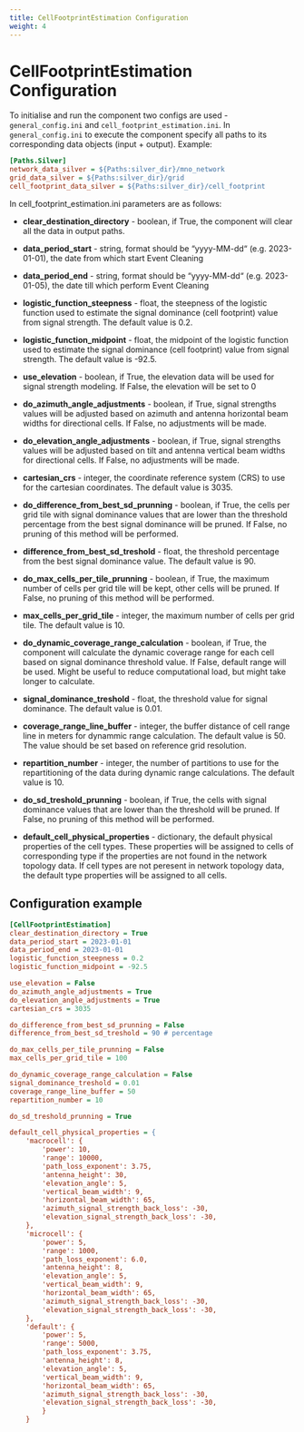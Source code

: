 ```yaml
---
title: CellFootprintEstimation Configuration
weight: 4
---
```


# CellFootprintEstimation Configuration
To initialise and run the component two configs are used - `general_config.ini` and `cell_footprint_estimation.ini`. In `general_config.ini` to execute the component specify all paths to its corresponding data objects (input + output). Example: 

```ini
[Paths.Silver]
network_data_silver = ${Paths:silver_dir}/mno_network
grid_data_silver = ${Paths:silver_dir}/grid
cell_footprint_data_silver = ${Paths:silver_dir}/cell_footprint
```

In cell_footprint_estimation.ini parameters are as follows: 

- **clear_destination_directory** - boolean, if True, the component will clear all the data in output paths.

- **data_period_start** - string, format should be “yyyy-MM-dd“ (e.g. 2023-01-01), the date from which start Event Cleaning

- **data_period_end** - string, format should be “yyyy-MM-dd“ (e.g. 2023-01-05), the date till which perform Event Cleaning

- **logistic_function_steepness** - float, the steepness of the logistic function used to estimate the signal dominance (cell footprint) value from signal strength. The default value is 0.2.

- **logistic_function_midpoint** - float, the midpoint of the logistic function used to estimate the signal dominance (cell footprint) value from signal strength. The default value is -92.5.

- **use_elevation** - boolean, if True, the elevation data will be used for signal strength modeling. If False, the elevation will be set to 0

- **do_azimuth_angle_adjustments** - boolean, if True, signal strengths values will be adjusted based on azimuth and antenna horizontal beam widths for directional cells. If False, no adjustments will be made.

- **do_elevation_angle_adjustments** - boolean, if True, signal strengths values will be adjusted based on tilt and antenna vertical beam widths for directional cells. If False, no adjustments will be made.

- **cartesian_crs** - integer, the coordinate reference system (CRS) to use for the cartesian coordinates. The default value is 3035.

- **do_difference_from_best_sd_prunning** - boolean, if True, the cells per grid tile with signal dominance values that are lower than the threshold percentage from the best signal dominance will be pruned. If False, no pruning of this method will be performed.

- **difference_from_best_sd_treshold** - float, the threshold percentage from the best signal dominance value. The default value is 90.

- **do_max_cells_per_tile_prunning** - boolean, if True, the maximum number of cells per grid tile will be kept, other cells will be pruned. If False, no pruning of this method will be performed.

- **max_cells_per_grid_tile** - integer, the maximum number of cells per grid tile. The default value is 10.

- **do_dynamic_coverage_range_calculation** - boolean, if True, the component will calculate the dynamic coverage range for each cell based on signal dominance threshold value. If False, default range will be used. Might be useful to reduce computational load, but might take longer to calculate.

- **signal_dominance_treshold** - float, the threshold value for signal dominance. The default value is 0.01.

- **coverage_range_line_buffer** - integer, the buffer distance of cell range line in meters for dynammic range calculation. The default value is 50. The value should be set based on reference grid resolution.

- **repartition_number** - integer, the number of partitions to use for the repartitioning of the data during dynamic range calculations. The default value is 10.

- **do_sd_treshold_prunning** - boolean, if True, the cells with signal dominance values that are lower than the threshold will be pruned. If False, no pruning of this method will be performed.

- **default_cell_physical_properties** - dictionary, the default physical properties of the cell types. These properties will be assigned to cells of corresponding type if the properties are not found in the network topology data. If cell types are not peresent in network topology data, the default type properties will be assigned to all cells.

## Configuration example

```ini
[CellFootprintEstimation]
clear_destination_directory = True
data_period_start = 2023-01-01
data_period_end = 2023-01-01
logistic_function_steepness = 0.2
logistic_function_midpoint = -92.5

use_elevation = False
do_azimuth_angle_adjustments = True
do_elevation_angle_adjustments = True
cartesian_crs = 3035

do_difference_from_best_sd_prunning = False
difference_from_best_sd_treshold = 90 # percentage

do_max_cells_per_tile_prunning = False
max_cells_per_grid_tile = 100

do_dynamic_coverage_range_calculation = False
signal_dominance_treshold = 0.01
coverage_range_line_buffer = 50
repartition_number = 10

do_sd_treshold_prunning = True

default_cell_physical_properties = {
    'macrocell': {
        'power': 10,
        'range': 10000,
        'path_loss_exponent': 3.75,
        'antenna_height': 30,
        'elevation_angle': 5,
        'vertical_beam_width': 9,
        'horizontal_beam_width': 65,
        'azimuth_signal_strength_back_loss': -30,
        'elevation_signal_strength_back_loss': -30,
    },
    'microcell': {
        'power': 5,
        'range': 1000,
        'path_loss_exponent': 6.0,
        'antenna_height': 8,
        'elevation_angle': 5,
        'vertical_beam_width': 9,
        'horizontal_beam_width': 65,
        'azimuth_signal_strength_back_loss': -30,
        'elevation_signal_strength_back_loss': -30,
    },
    'default': {
        'power': 5,
        'range': 5000,
        'path_loss_exponent': 3.75,
        'antenna_height': 8,
        'elevation_angle': 5,
        'vertical_beam_width': 9,
        'horizontal_beam_width': 65,
        'azimuth_signal_strength_back_loss': -30,
        'elevation_signal_strength_back_loss': -30,
        }
    }
```